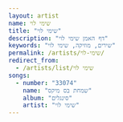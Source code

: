```yaml
---
layout: artist
name: שימי לוי
title: "שימי לוי"
description: "דף האמן שימי לוי"
keywords: "שירים, מוזיקה, שימי לוי"
permalink: /artists/שימי-לוי/
redirect_from:
  - /artists/list/שימי לוי
songs:
  - number: "33074"
    name: "שמחת בס מיקס"
    album: "סינגלים"
    artist: "שימי לוי"
---
```

